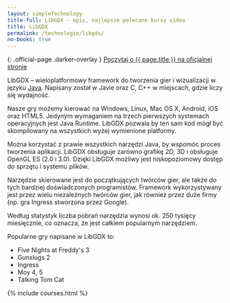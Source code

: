 ```yaml
---
layout: simpleTechnology
title-full: LibGDX - opis, najlepsze polecane kursy video
title: LibGDX
permalink: /technologie/libgdx/
no-books: true
---
```


{: .official-page .darker-overlay }
[Poczytaj o {{ page.title }} na oficjalnej stronie](https://libgdx.badlogicgames.com/)

LibGDX – wieloplatformowy framework do tworzenia gier i wizualizacji w języku [Java](/technologie/java). Napisany
został w Javie oraz C, C++ w miejscach, gdzie liczy się wydajność.

Nasze gry możemy kierować na Windows, Linux, Mac OS X, Android, iOS oraz HTML5. Jedynym wymaganiem na trzech pierwszych
systemach operacyjnych jest Java Runtime. LibGDX pozwala by ten sam kod mógł być skompilowany na wszystkich wyżej
wymienione platformy.

Można korzystać z prawie wszystkich narzędzi Java, by wspomóc proces tworzenia aplikacji. LibGDX obsługuje zarówno
grafikę 2D, 3D i obsługuje OpenGL ES (2.0 i 3.0). Dzięki LibGDX możliwy jest niskopoziomowy dostęp do sprzętu i systemu
plików.

Narzędzie skierowane jest do początkujących twórców gier, ale także do tych bardziej doświadczonych programistów.
Framework wykorzystywany jest przez wielu niezależnych twórców gier, jak również przez duże firmy (np. gra Ingress
stworzona przez Google).

Według statystyk liczba pobrań narzędzia wynosi ok. 250 tysięcy miesięcznie, co oznacza, że jest całkiem popularnym
narzędziem.

Popularne gry napisane w LibGDX to:

- Five Nights at Freddy's 3
- Gunslugs 2
- Ingress
- Moy 4, 5
- Talking Tom Cat

{% include courses.html %}
